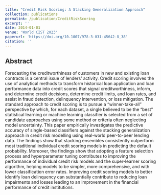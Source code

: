 ```yaml
---
title: "Credit Risk Scoring: A Stacking Generalization Approach"
collection: publications
permalink: /publication/CreditRiskScoring
excerpt: ''
date: 2014-01-01
venue: 'World CIST 2023'
paperurl: 'https://doi.org/10.1007/978-3-031-45642-8_38'
citation: ''
---
```


**Abstract**
----
Forecasting the creditworthiness of customers in new and existing loan contracts is a central issue of lenders’ activity. Credit scoring involves the use of analytical methods to transform historical loan application and loan performance data into credit scores that signal creditworthiness, inform, and determine credit decisions, determine credit limits, and loan rates, and assist in fraud detection, delinquency intervention, or loss mitigation. The standard approach to credit scoring is to pursue a “winner-take-all” perspective by which, for each dataset, a single believed to be the “best” statistical learning or machine learning classifier is selected from a set of candidate approaches using some method or criteria often neglecting model uncertainty. This paper empirically investigates the predictive accuracy of single-based classifiers against the stacking generalization approach in credit risk modelling using real-world peer-to-peer lending data. The findings show that stacking ensembles consistently outperform most traditional individual credit scoring models in predicting the default probability. Moreover, the findings show that adopting a feature selection process and hyperparameter tuning contributes to improving the performance of individual credit risk models and the super-learner scoring algorithm, helping models to be simpler, more comprehensive, and with lower classification error rates. Improving credit scoring models to better identify loan delinquency can substantially contribute to reducing loan impairments and losses leading to an improvement in the financial performance of credit institutions.
